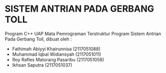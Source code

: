# SISTEM ANTRIAN PADA GERBANG TOLL
Program C++
UAP Mata Pemrograman Terstruktur
Program Sistem Antrian Pada Gerbang Toll, dibuat oleh :
   - Fathimah Abiyyi Khairunnisa (2117051088)
   - Muhammad Iqbal Widiansyah (2117051011)
   - Roy Rafles Matorang Pasaribu (2117051058)
   - Ikhsan Saputra (2117051037)
